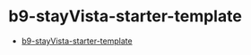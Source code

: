 # b9-stayVista-starter-template

-   [b9-stayVista-starter-template](https://github.com/shakilahmedatik/b9-stayVista-starter-template)
